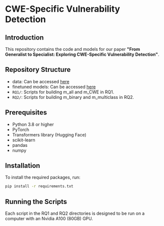 # CWE-Specific Vulnerability Detection

## Introduction
This repository contains the code and models for our paper **"From Generalist to Specialist: Exploring CWE-Specific Vulnerability Detection"**.

## Repository Structure
- data: Can be accessed [here](https://drive.google.com/drive/folders/1olK4RwMA4xSmXY8rkkL4_ZlafEb_cBGi?usp=sharing)
- finetuned models: Can be accessed [here](https://lunduniversityo365-my.sharepoint.com/:f:/g/personal/sy7821at_lu_se/EqgiqtOb6MtGoFyIwPWsdbwBSoncB9erOf7lonbuEawqmw?e=myLqIm)
- `RQ1/`: Scripts for building m_all and m_CWE in RQ1.
- `RQ2/`: Scripts for building m_binary and m_multiclass in RQ2.

## Prerequisites
- Python 3.8 or higher
- PyTorch
- Transformers library (Hugging Face)
- scikit-learn
- pandas
- numpy

## Installation
To install the required packages, run:
```bash
pip install -r requirements.txt
```

## Running the Scripts

Each script in the RQ1 and RQ2 directories is designed to be run on a computer with an Nvidia A100 (80GB) GPU.
